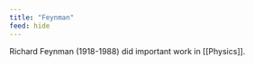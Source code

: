 ```yaml
---
title: "Feynman"
feed: hide
---
```


Richard Feynman (1918-1988) did important work in [[Physics]]. 